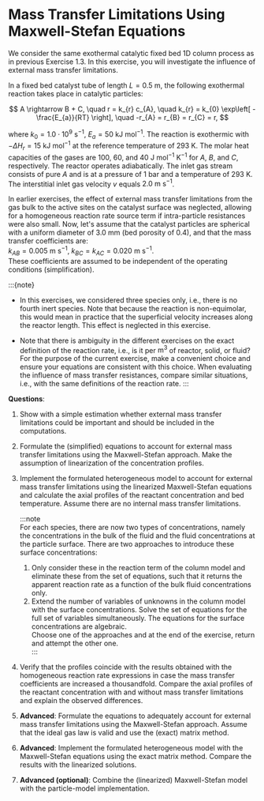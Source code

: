 # Mass Transfer Limitations Using Maxwell-Stefan Equations

We consider the same exothermal catalytic fixed bed 1D column process as in previous Exercise 1.3. In this exercise, you will investigate the influence of external mass transfer limitations.

In a fixed bed catalyst tube of length $L = 0.5~\mathrm{m}$, the following exothermal reaction takes place in catalytic particles:

$$
A \rightarrow B + C, \quad r = k_{r} c_{A}, \quad k_{r} = k_{0} \exp\left[ - \frac{E_{a}}{RT} \right], \quad -r_{A} = r_{B} = r_{C} = r,
$$

where $k_{0} = 1.0 \cdot 10^{9}~\mathrm{s^{-1}}$, $E_{a} = 50~\mathrm{kJ~mol^{-1}}$. The reaction is exothermic with $-\Delta H_{r} = 15~\mathrm{kJ~mol^{-1}}$ at the reference temperature of $293~\mathrm{K}$. The molar heat capacities of the gases are $100$, $60$, and $40~\mathrm{J~mol^{-1}~K^{-1}}$ for $A$, $B$, and $C$, respectively. The reactor operates adiabatically. The inlet gas stream consists of pure $A$ and is at a pressure of $1~\mathrm{bar}$ and a temperature of $293~\mathrm{K}$. The interstitial inlet gas velocity $v$ equals $2.0~\mathrm{m~s^{-1}}$.

In earlier exercises, the effect of external mass transfer limitations from the gas bulk to the active sites on the catalyst surface was neglected, allowing for a homogeneous reaction rate source term if intra-particle resistances were also small. Now, let's assume that the catalyst particles are spherical with a uniform diameter of $3.0~\mathrm{mm}$ (bed porosity of $0.4$), and that the mass transfer coefficients are:  
$k_{AB} = 0.005~\mathrm{m~s^{-1}}$, $k_{BC} = k_{AC} = 0.020~\mathrm{m~s^{-1}}$.  
These coefficients are assumed to be independent of the operating conditions (simplification).

:::{note}  
- In this exercises, we considered three species only, i.e., there is no fourth inert species. Note that because the reaction is non-equimolar, this would mean in practice that the superficial velocity increases along the reactor length. This effect is neglected in this exercise.

- Note that there is ambiguity in the different exercises on the exact definition of the reaction rate, i.e., is it per $\mathrm{m^{3}}$ of reactor, solid, or fluid? For the purpose of the current exercise, make a convenient choice and ensure your equations are consistent with this choice. When evaluating the influence of mass transfer resistances, compare similar situations, i.e., with the same definitions of the reaction rate.
:::

**Questions**:

1. Show with a simple estimation whether external mass transfer limitations could be important and should be included in the computations.

2. Formulate the (simplified) equations to account for external mass transfer limitations using the Maxwell-Stefan approach. Make the assumption of linearization of the concentration profiles.

3. Implement the formulated heterogeneous model to account for external mass transfer limitations using the linearized Maxwell-Stefan equations and calculate the axial profiles of the reactant concentration and bed temperature. Assume there are no internal mass transfer limitations.

   :::note  
   For each species, there are now two types of concentrations, namely the concentrations in the bulk of the fluid and the fluid concentrations at the particle surface. There are two approaches to introduce these surface concentrations:  
   1. Only consider these in the reaction term of the column model and eliminate these from the set of equations, such that it returns the apparent reaction rate as a function of the bulk fluid concentrations only.  
   2. Extend the number of variables of unknowns in the column model with the surface concentrations. Solve the set of equations for the full set of variables simultaneously. The equations for the surface concentrations are algebraic.  
   Choose one of the approaches and at the end of the exercise, return and attempt the other one.  
   :::

4. Verify that the profiles coincide with the results obtained with the homogeneous reaction rate expressions in case the mass transfer coefficients are increased a thousandfold. Compare the axial profiles of the reactant concentration with and without mass transfer limitations and explain the observed differences.

5. **Advanced**: Formulate the equations to adequately account for external mass transfer limitations using the Maxwell-Stefan approach. Assume that the ideal gas law is valid and use the (exact) matrix method.

6. **Advanced**: Implement the formulated heterogeneous model with the Maxwell-Stefan equations using the exact matrix method. Compare the results with the linearized solutions.

7. **Advanced (optional)**: Combine the (linearized) Maxwell-Stefan model with the particle-model implementation.
